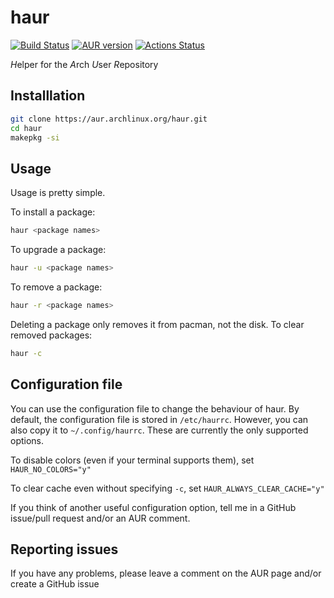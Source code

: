 # haur

[![Build Status](https://travis-ci.com/karx1/haur.svg?branch=master)](https://travis-ci.com/karx1/haur) [![AUR version](https://img.shields.io/aur/version/haur)](https://aur.archlinux.org/packages/haur) [![Actions Status](https://github.com/karx1/haur/workflows/shellcheck/badge.svg)](https://github.com/karx1/haur/actions)

*H*elper for the *A*rch *U*ser *R*epository

## Installlation

```bash
git clone https://aur.archlinux.org/haur.git
cd haur
makepkg -si
```

## Usage

Usage is pretty simple.

To install a package:
```bash
haur <package names>
```

To upgrade a package:
```bash
haur -u <package names>
```

To remove a package:
```bash
haur -r <package names>
```

Deleting a package only removes it from pacman, not the disk. To clear removed packages:
```bash
haur -c
```

## Configuration file

You can use the configuration file to change the behaviour of haur. By default, the configuration file is stored in `/etc/haurrc`. However, you can also copy it to `~/.config/haurrc`. These are currently the only supported options.

To disable colors (even if your terminal supports them), set `HAUR_NO_COLORS="y"`

To clear cache even without specifying `-c`, set `HAUR_ALWAYS_CLEAR_CACHE="y"`

If you think of another useful configuration option, tell me in a GitHub issue/pull request and/or an AUR comment.

## Reporting issues

If you have any problems, please leave a comment on the AUR page and/or create a GitHub issue
